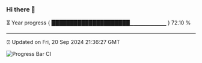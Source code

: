### Hi there 👋

⏳ Year progress { █████████████████████▁▁▁▁▁▁▁▁▁ } 72.10 %

---

⏰ Updated on Fri, 20 Sep 2024 21:36:27 GMT

![Progress Bar CI](https://github.com/IshwaranRudhara/GIT-ACTION/workflows/Progress%20Bar%20CI/badge.svg)
